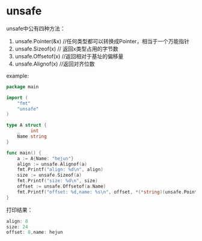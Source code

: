 # unsafe

unsafe中公有四种方法：
1. unsafe.Pointer(&x) //任何类型都可以转换成Pointer，相当于一个万能指针
2. unsafe.Sizeof(x) // 返回x类型占用的字节数
3. unsafe.Offsetof(x) //返回相对于基址的偏移量
4. unsafe.Alignof(x) //返回对齐位数

example:
```go
package main

import (
	"fmt"
	"unsafe"
)

type A struct {
	_    int
	Name string
}

func main() {
	a := A{Name: "hejun"}
	align := unsafe.Alignof(a)
	fmt.Printf("align: %d\n", align)
	size := unsafe.Sizeof(a)
	fmt.Printf("size: %d\n", size)
	offset := unsafe.Offsetof(a.Name)
	fmt.Printf("offset: %d,name: %s\n", offset, *(*string)(unsafe.Pointer(uintptr(unsafe.Pointer(&a)) + offset)))
}
```

打印结果：
```go
align: 8
size: 24
offset: 8,name: hejun
```